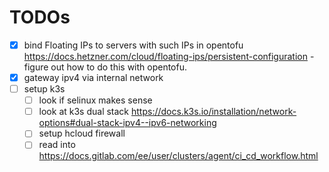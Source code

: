 # TODOs

- [x] bind Floating IPs to servers with such IPs in opentofu https://docs.hetzner.com/cloud/floating-ips/persistent-configuration - figure out how to do this with opentofu.
- [x] gateway ipv4 via internal network
- [ ] setup k3s
  - [ ] look if selinux makes sense
  - [ ] look at k3s dual stack https://docs.k3s.io/installation/network-options#dual-stack-ipv4--ipv6-networking
  - [ ] setup hcloud firewall
  - [ ] read into https://docs.gitlab.com/ee/user/clusters/agent/ci_cd_workflow.html